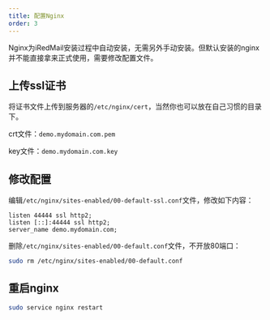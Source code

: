 ```yaml
---
title: 配置Nginx
order: 3
---
```

Nginx为iRedMail安装过程中自动安装，无需另外手动安装。但默认安装的nginx并不能直接拿来正式使用，需要修改配置文件。
        
## 上传ssl证书

将证书文件上传到服务器的`/etc/nginx/cert`，当然你也可以放在自己习惯的目录下。

crt文件：`demo.mydomain.com.pem`

key文件：`demo.mydomain.com.key`

## 修改配置

编辑`/etc/nginx/sites-enabled/00-default-ssl.conf`文件，修改如下内容：

```nginx
listen 44444 ssl http2;
listen [::]:44444 ssl http2;
server_name demo.mydomain.com;
```

删除`/etc/nginx/sites-enabled/00-default.conf`文件，不开放80端口：

```bash
sudo rm /etc/nginx/sites-enabled/00-default.conf
```

## 重启nginx

```bash
sudo service nginx restart
```

